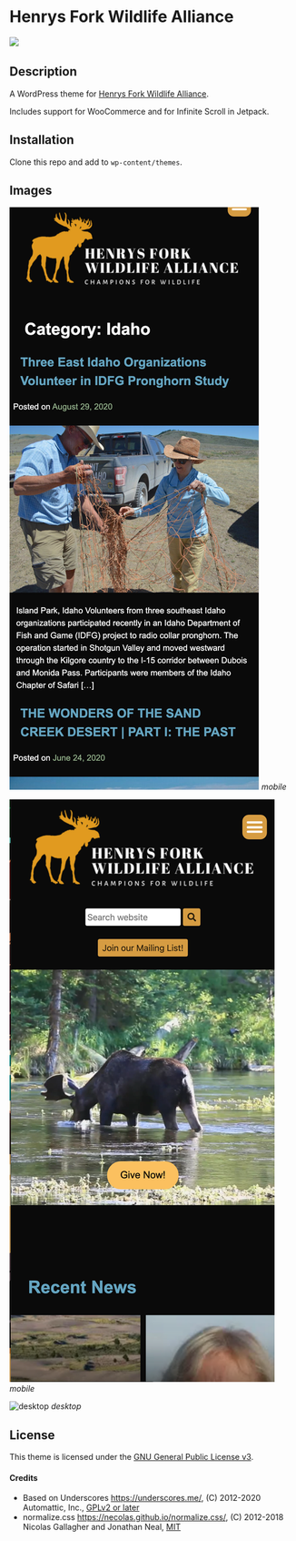 # Henrys Fork Wildlife Alliance

![](https://img.shields.io/static/v1?label=Version&message=0.5&color=d59c40&style=for-the-badge)

## Description

A WordPress theme for [Henrys Fork Wildlife Alliance](https://henrysforkwildlifealliance.org/).

Includes support for WooCommerce and for Infinite Scroll in Jetpack.

## Installation

Clone this repo and add to `wp-content/themes`.

## Images

![mobile screenshot 01 Burger Button](./screenshots/mobile01.png?raw=true)
_mobile_

![mobile screenshot 02 Homepage](./screenshots/mobile02.png?raw=true)
_mobile_

![desktop](./screenshots/desktop01.png?raw=true)
_desktop_



## License

This theme is licensed under the [GNU General Public License v3](./LICENSE.md).

#### Credits

* Based on Underscores https://underscores.me/, (C) 2012-2020 Automattic, Inc., [GPLv2 or later](https://www.gnu.org/licenses/gpl-2.0.html)
* normalize.css https://necolas.github.io/normalize.css/, (C) 2012-2018 Nicolas Gallagher and Jonathan Neal, [MIT](https://opensource.org/licenses/MIT)